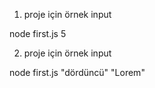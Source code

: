1. proje için örnek input

node first.js 5

2. proje için örnek input

node first.js "dördüncü" "Lorem"
